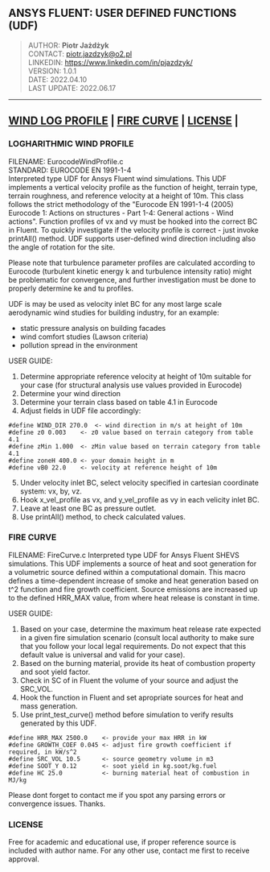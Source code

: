 ## ANSYS FLUENT: USER DEFINED FUNCTIONS (UDF) 

> AUTHOR: <b>Piotr Jażdżyk</b> <br>
> CONTACT: piotr.jazdzyk@o2.pl<br>
> LINKEDIN: https://www.linkedin.com/in/pjazdzyk/<br>
> VERSION: 1.0.1 <br>
> DATE: 2022.04.10<br>
> LAST UPDATE: 2022.06.17<br>

---
[WIND LOG PROFILE](#logharithmic-wind-profile) | [FIRE CURVE](#fire-curve) | [LICENSE](#license) | 
---

### LOGHARITHMIC WIND PROFILE
FILENAME: EurocodeWindProfile.c <br>
STANDARD: EUROCODE EN 1991-1-4 <br>
Interpreted type UDF for Ansys Fluent wind simulations. This UDF implements a vertical velocity profile as the function of
height, terrain type, terrain roughness, and reference velocity at a height of 10m. This class follows the strict methodology
of the "Eurocode EN 1991-1-4 (2005) Eurocode 1: Actions on structures - Part 1-4: General actions - Wind actions".
Function profiles of vx and vy must be hooked into the correct BC in Fluent. 
To quickly investigate if the velocity profile is correct - just invoke printAll() method. UDF supports user-defined wind
direction including also the angle of rotation for the site.

Please note that turbulence parameter profiles are calculated according to Eurocode (turbulent kinetic energy k and turbulence intensity ratio)
might be problematic for convergence, and further investigation must be done to properly determine ke and tu profiles.

UDF is may be used as velocity inlet BC for any most large scale aerodynamic wind studies for building industry, for an example:
* static pressure analysis on building facades
* wind comfort studies (Lawson criteria)
* pollution spread in the environment

USER GUIDE:
1. Determine appropriate reference velocity at height of 10m suitable for your case (for structural analysis use values provided in Eurocode)
2. Determine your wind direction
3. Determine your terrain class based on table 4.1 in Eurocode
4. Adjust fields in UDF file accordingly:
```                                                     
#define WIND_DIR 270.0	<- wind direction in m/s at height of 10m                                                         
#define z0 0.003	<- z0 value based on terrain category from table 4.1                 
#define zMin 1.000	<- zMin value based on terrain category from table 4.1                                      
#define zoneH 400.0	<- your domain height in m                             
#define vB0 22.0	<- velocity at reference height of 10m                                                        

```
5. Under velocity inlet BC, select velocity specified in cartesian coordinate system: vx, by, vz.
6. Hook x_vel_profile as vx, and y_vel_profile as vy in each velicity inlet BC.
7. Leave at least one BC as pressure outlet.
8. Use printAll() method, to check calculated values.

### FIRE CURVE
FILENAME: FireCurve.c
Interpreted type UDF for Ansys Fluent SHEVS simulations. This UDF implements a source of heat and soot generation for a volumetric source defined within a computational domain. This macro defines a time-dependent increase of smoke and heat generation based on t^2 function and fire growth coefficient. Source emissions are increased up to the defined HRR_MAX value, from where heat release is constant in time.

USER GUIDE:
1. Based on your case, determine the maximum heat release rate expected in a given fire simulation scenario (consult local authority to make sure that you follow your local legal requirements. Do not expect that this default value is universal and valid for your case).
2. Based on the burning material, provide its heat of combustion property and soot yield factor.
3. Check in SC of in Fluent the volume of your source and adjust the SRC_VOL.
4. Hook the function in Fluent and set apropriate sources for heat and mass generation.
5. Use print_test_curve() method before simulation to verify results generated by this UDF.
```                                                     
#define HRR_MAX 2500.0    <- provide your max HRR in kW
#define GROWTH_COEF 0.045 <- adjust fire growth coefficient if required, in kW/s^2
#define SRC_VOL 10.5      <- source geometry volume in m3
#define SOOT_Y 0.12       <- soot yield in kg.soot/kg.fuel
#define HC 25.0           <- burning material heat of combustion in MJ/kg                                                    

```

Please dont forget to contact me if you spot any parsing errors or convergence issues. Thanks.

### LICENSE
Free for academic and educational use, if proper reference source is included with author name. For any other use, contact me first to receive approval. 